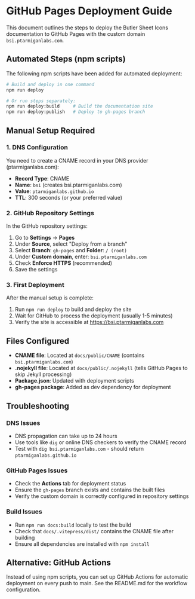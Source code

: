 # GitHub Pages Deployment Guide

This document outlines the steps to deploy the Butler Sheet Icons documentation to GitHub Pages with the custom domain `bsi.ptarmiganlabs.com`.

## Automated Steps (npm scripts)

The following npm scripts have been added for automated deployment:

```bash
# Build and deploy in one command
npm run deploy

# Or run steps separately:
npm run deploy:build     # Build the documentation site
npm run deploy:publish   # Deploy to gh-pages branch
```

## Manual Setup Required

### 1. DNS Configuration

You need to create a CNAME record in your DNS provider (ptarmiganlabs.com):

- **Record Type**: CNAME
- **Name**: `bsi` (creates bsi.ptarmiganlabs.com)
- **Value**: `ptarmiganlabs.github.io`
- **TTL**: 300 seconds (or your preferred value)

### 2. GitHub Repository Settings

In the GitHub repository settings:

1. Go to **Settings** → **Pages**
2. Under **Source**, select "Deploy from a branch"
3. Select **Branch**: `gh-pages` and **Folder**: `/ (root)`
4. Under **Custom domain**, enter: `bsi.ptarmiganlabs.com`
5. Check **Enforce HTTPS** (recommended)
6. Save the settings

### 3. First Deployment

After the manual setup is complete:

1. Run `npm run deploy` to build and deploy the site
2. Wait for GitHub to process the deployment (usually 1-5 minutes)
3. Verify the site is accessible at https://bsi.ptarmiganlabs.com

## Files Configured

- **CNAME file**: Located at `docs/public/CNAME` (contains `bsi.ptarmiganlabs.com`)
- **.nojekyll file**: Located at `docs/public/.nojekyll` (tells GitHub Pages to skip Jekyll processing)
- **Package.json**: Updated with deployment scripts
- **gh-pages package**: Added as dev dependency for deployment

## Troubleshooting

### DNS Issues

- DNS propagation can take up to 24 hours
- Use tools like `dig` or online DNS checkers to verify the CNAME record
- Test with `dig bsi.ptarmiganlabs.com` - should return `ptarmiganlabs.github.io`

### GitHub Pages Issues

- Check the **Actions** tab for deployment status
- Ensure the `gh-pages` branch exists and contains the built files
- Verify the custom domain is correctly configured in repository settings

### Build Issues

- Run `npm run docs:build` locally to test the build
- Check that `docs/.vitepress/dist/` contains the CNAME file after building
- Ensure all dependencies are installed with `npm install`

## Alternative: GitHub Actions

Instead of using npm scripts, you can set up GitHub Actions for automatic deployment on every push to main. See the README.md for the workflow configuration.
